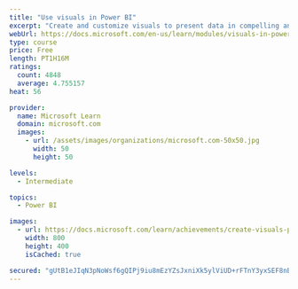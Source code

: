 ```yaml
---
title: "Use visuals in Power BI"
excerpt: "Create and customize visuals to present data in compelling and insightful ways."
webUrl: https://docs.microsoft.com/en-us/learn/modules/visuals-in-power-bi/
type: course
price: Free
length: PT1H16M
ratings:
  count: 4848
  average: 4.755157
heat: 56

provider:
  name: Microsoft Learn
  domain: microsoft.com
  images:
    - url: /assets/images/organizations/microsoft.com-50x50.jpg
      width: 50
      height: 50

levels:
  - Intermediate

topics:
  - Power BI

images:
  - url: https://docs.microsoft.com/learn/achievements/create-visuals-power-bi-desktop-social.png
    width: 800
    height: 400
    isCached: true

secured: "gUtB1eJIqN3pNoWsf6gQIPj9iu8mEzYZsJxniXk5ylViUD+rFTnY3yxSEF8nBr1ult/EHx10xO+YAst2tnJJ0vbgMt6BGu52/mjMWqL92ijSWD+oedqJC6FP/QyaDblNnglDCVfq9Pxgx9pDC0aDROqall5TR9+JQDHBAd2968GG5DrZ5OIJMfbAga0+zt2BmeYO9M/+dy2j+HifLBzatnBnIkBODxxRrGmJvKY52GJOJ+ZPaeNSspH+H/n72AwPH485q0V/dul23SW9kMwe1vlYX0vIS34tE35XDanLUNcqmm1z6O1zY9IM4qHUCpbv21/1fTsQKXvRPImqbwqPG2vG0aUF0y8od1bux4lpo/0tQoNoZiZjopaPdl2WPDC8z8sID+XAJg6M1nVxwoSRHYiRkibuOJdE+SeTQi00RZ0=;nwUZIgGRzZIrZetf1mmwJQ=="
---
```


